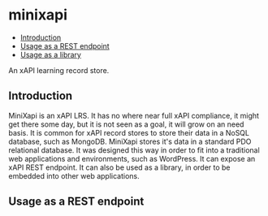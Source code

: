 # minixapi

* [Introduction](#introduction)
* [Usage as a REST endpoint](#how-to-use)
* [Usage as a library](#asdf)

An xAPI learning record store.

## Introduction
MiniXapi is an xAPI LRS. It has no where near full xAPI compliance, it might get there some day, but it is not seen as a goal, it will grow on an need basis. It is common for xAPI record stores to store their data in a NoSQL database, such as MongoDB. MiniXapi stores it's data in a standard PDO relational database. It was designed this way in order to fit into a traditional web applications and environments, such as WordPress. It can expose an xAPI REST endpoint. It can also be used as a library, in order to be embedded into other web applications.

## Usage as a REST endpoint
